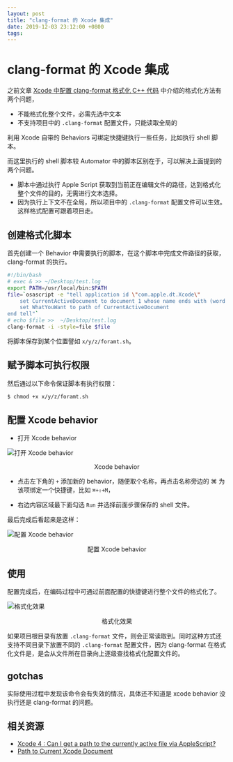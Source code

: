 ```yaml
---
layout: post
title: "clang-format 的 Xcode 集成"
date: 2019-12-03 23:12:00 +0800
tags: 
---
```

    
# clang-format 的 Xcode 集成

之前文章 [Xcode 中配置 clang-format 格式化 C++ 代码](https://github.com/wayou/wayou.github.io/issues/116) 中介绍的格式化方法有两个问题，

- 不能格式化整个文件，必需先选中文本
- 不支持项目中的 `.clang-format` 配置文件，只能读取全局的

利用 Xcode 自带的 Behaviors 可绑定快捷键执行一些任务，比如执行 shell 脚本。

而这里执行的 shell 脚本较 Automator 中的脚本区别在于，可以解决上面提到的两个问题。

- 脚本中通过执行 Apple Script 获取到当前正在编辑文件的路径，达到格式化整个文件的目的，无需进行文本选择。
- 因为执行上下文不在全局，所以项目中的 `.clang-format` 配置文件可以生效。这样格式配置可跟着项目走。

## 创建格式化脚本

首先创建一个 Behavior 中需要执行的脚本，在这个脚本中完成文件路径的获取，clang-format 的执行。

```sh
#!/bin/bash
# exec & >> ~/Desktop/test.log
export PATH=/usr/local/bin:$PATH
file=`osascript -e "tell application id \"com.apple.dt.Xcode\"
    set CurrentActiveDocument to document 1 whose name ends with (word -1 of (get name of   window 1))
    set WhatYouWant to path of CurrentActiveDocument
end tell"`
# echo $file >>  ~/Desktop/test.log
clang-format -i -style=file $file
```

将脚本保存到某个位置譬如 `x/y/z/foramt.sh`。

## 赋予脚本可执行权限

然后通过以下命令保证脚本有执行权限：

```sh
$ chmod +x x/y/z/foramt.sh
```

## 配置 Xcode behavior

- 打开 Xcode behavior

![打开 Xcode behavior](https://user-images.githubusercontent.com/3783096/70046680-7613aa00-1601-11ea-9e9e-c958123985c3.png)
<p align="center">Xcode behavior</p>

- 点击左下角的 `+` 添加新的 behavior，随便取个名称，再点击名称旁边的 ⌘ 为该项绑定一个快捷键，比如 `⌘+⇧+M`，


- 右边内容区域最下面勾选 `Run` 并选择前面步骤保存的 shell 文件。

最后完成后看起来是这样：

![配置 Xcode behavior](https://user-images.githubusercontent.com/3783096/70046663-701dc900-1601-11ea-957f-21662325a6a0.png)
<p align="center">配置 Xcode behavior</p>


## 使用

配置完成后，在编码过程中可通过前面配置的快捷键进行整个文件的格式化了。

![格式化效果](https://user-images.githubusercontent.com/3783096/70046649-6a27e800-1601-11ea-99bb-adf6d288582e.gif)
<p align="center">格式化效果</p>

如果项目根目录有放置 `.clang-format` 文件，则会正常读取到。同时这种方式还支持不同目录下放置不同的 `.clang-format` 配置文件，因为 clang-format 在格式化文件是，是会从文件所在目录向上逐级查找格式化配置文件的。

## gotchas

实际使用过程中发现该命令会有失效的情况，具体还不知道是 xcode behavior 没执行还是 clang-format 的问题。

## 相关资源

- [Xcode 4 : Can I get a path to the currently active file via AppleScript?](https://stackoverflow.com/questions/10341327/xcode-4-can-i-get-a-path-to-the-currently-active-file-via-applescript/14602063)
- [Path to Current Xcode Document](http://jeffreysambells.com/2012/07/26/path-to-current-xcode-document-in-bash)

    